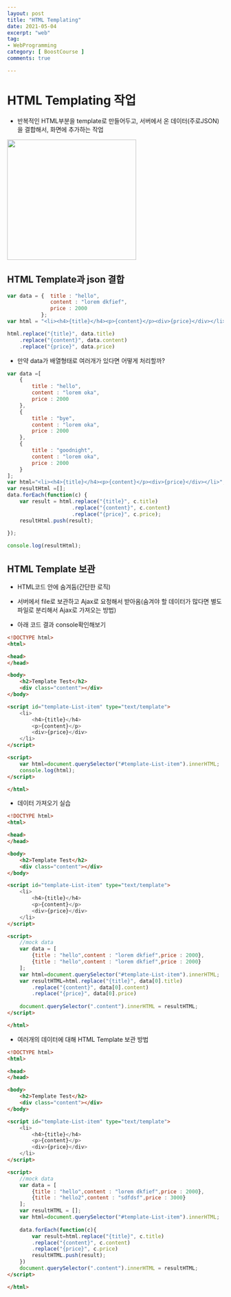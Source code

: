 ```yaml
---
layout: post
title: "HTML Templating"
date: 2021-05-04
excerpt: "web"
tag:
- WebProgramming
category: [ BoostCourse ]
comments: true

---
```


# HTML Templating 작업

- 반복적인 HTML부분을 template로 만들어두고, 서버에서 온 데이터(주로JSON)을 결합해서, 화면에 추가하는 작업

<img src = "https://traveloving2030.github.io/jiwon/assets/img/post/부스트코스/37.png" height="280" width="300" />


## HTML Template과 json 결합

```js
var data = {  title : "hello",
              content : "lorem dkfief",
              price : 2000
           };
var html = "<li><h4>{title}</h4><p>{content}</p><div>{price}</div></li>";

html.replace("{title}", data.title)
    .replace("{content}", data.content)
    .replace("{price}", data.price)
```

- 만약 data가 배열형태로 여러개가 있다면 어떻게 처리할까?

```js
var data =[
    {
        title : "hello",
        content : "lorem oka",
        price : 2000
    },
    {
        title : "bye",
        content : "lorem oka",
        price : 2000
    },
    {
        title : "goodnight",
        content : "lorem oka",
        price : 2000
    }
];
var html="<li><h4>{title}</h4><p>{content}</p><div>{price}</div></li>";
var resultHtml =[];
data.forEach(function(c) {
    var result = html.replace("{title}", c.title)
                     .replace("{content}", c.content)
                     .replace("{price}", c.price);
    resultHtml.push(result);
    
});

console.log(resultHtml);
```



## HTML Template 보관

- HTML코드 안에 숨겨둠(간단한 로직)
- 서버에서 file로 보관하고 Ajax로 요청해서 받아옴(숨겨야 할 데이터가 많다면 별도 파일로 분리해서 Ajax로 가져오는 방법)

- 아래 코드 결과 console확인해보기

```html
<!DOCTYPE html>
<html>

<head>
</head>

<body>
    <h2>Template Test</h2>
    <div class="content"></div>
</body>

<script id="template-List-item" type="text/template">
    <li>
        <h4>{title}</h4>
        <p>{content}</p>
        <div>{price}</div>
    </li>
</script>

<script>
    var html=document.querySelector("#template-List-item").innerHTML;
    console.log(html); 
</script>

</html>
```


- 데이터 가져오기 실습

```html
<!DOCTYPE html>
<html>

<head>
</head>

<body>
    <h2>Template Test</h2>
    <div class="content"></div>
</body>

<script id="template-List-item" type="text/template">
    <li>
        <h4>{title}</h4>
        <p>{content}</p>
        <div>{price}</div>
    </li>
</script>

<script>
    //mock data
    var data = [
        {title : "hello",content : "lorem dkfief",price : 2000},
        {title : "hello",content : "lorem dkfief",price : 2000}
    ];
    var html=document.querySelector("#template-List-item").innerHTML;
    var resultHTML=html.replace("{title}", data[0].title)
        .replace("{content}", data[0].content)
        .replace("{price}", data[0].price)
    
    document.querySelector(".content").innerHTML = resultHTML;
</script>

</html>
```


- 여러개의 데이터에 대해 HTML Template 보관 방법

```html
<!DOCTYPE html>
<html>

<head>
</head>

<body>
    <h2>Template Test</h2>
    <div class="content"></div>
</body>

<script id="template-List-item" type="text/template">
    <li>
        <h4>{title}</h4>
        <p>{content}</p>
        <div>{price}</div>
    </li>
</script>

<script>
    //mock data
    var data = [
        {title : "hello",content : "lorem dkfief",price : 2000},
        {title : "hello2",content : "sdfdsf",price : 3000}
    ];
    var resultHTML = [];
    var html=document.querySelector("#template-List-item").innerHTML;
    
    data.forEach(function(c){
        var result=html.replace("{title}", c.title)
        .replace("{content}", c.content)
        .replace("{price}", c.price)
        resultHTML.push(result);
    })
    document.querySelector(".content").innerHTML = resultHTML;
</script>

</html>
```